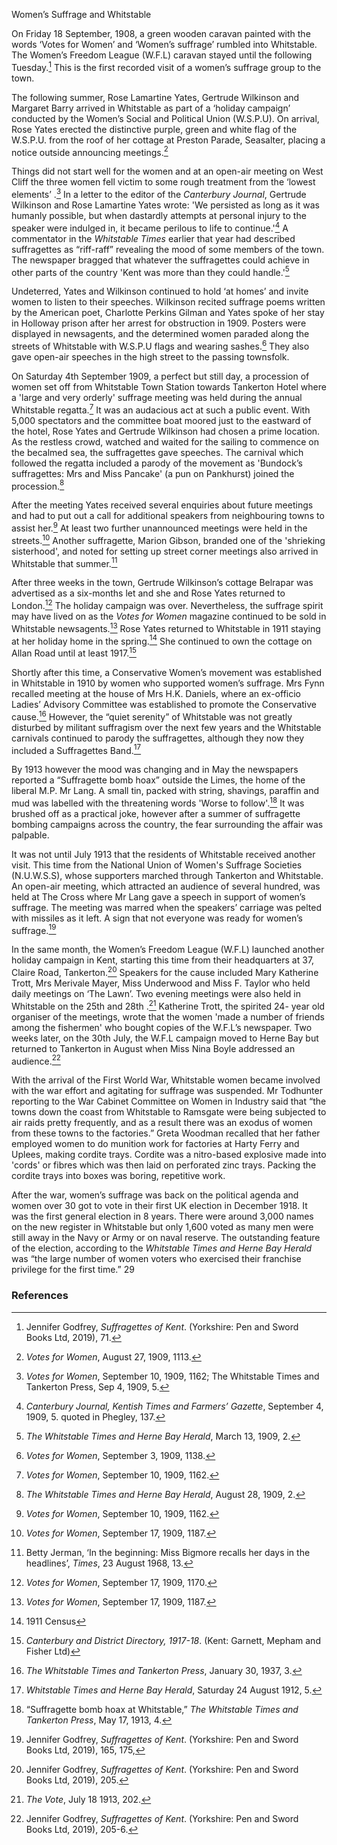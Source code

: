 Women’s Suffrage and Whitstable

On Friday 18 September, 1908, a green wooden caravan painted with
the words ‘Votes for Women’ and ‘Women’s suffrage’ rumbled into Whitstable. The
Women’s Freedom League (W.F.L) caravan stayed until the following Tuesday.[^ref1] This is the first recorded visit of a women’s suffrage group to the town.

The following summer, Rose Lamartine Yates, Gertrude Wilkinson and Margaret Barry arrived in Whitstable as part of a ‘holiday campaign’ conducted by the Women’s Social and Political Union (W.S.P.U). On arrival, Rose Yates erected the distinctive purple, green and white flag of the W.S.P.U. from the roof of her cottage at Preston Parade, Seasalter, placing a notice outside announcing meetings.[^ref2]

Things did not start well for the women and at an open-air meeting on West Cliff the three women fell victim to some rough treatment from the ‘lowest elements’ .[^ref3] In a letter to the editor of the _Canterbury
Journal_, Gertrude Wilkinson and Rose Lamartine Yates wrote: 'We persisted as long as it was humanly possible, but when dastardly attempts at personal injury to the speaker were indulged in, it became perilous to life to continue.'[^ref4] A commentator in the _Whitstable Times_ earlier that year had described suffragettes as “riff-raff” revealing the mood of some members of the town. The newspaper bragged that whatever the suffragettes could achieve in other parts of the country 'Kent was more than they could handle.'[^ref5]

Undeterred, Yates and Wilkinson continued to hold ‘at homes’ and invite women to listen to
their speeches. Wilkinson recited suffrage poems written by the American poet, Charlotte Perkins Gilman and Yates spoke of her stay in Holloway prison after her arrest for obstruction in 1909. Posters were displayed in newsagents, and the determined women paraded along the streets of Whitstable with W.S.P.U flags and wearing sashes.[^ref7] They also gave open-air speeches in the high street to the passing townsfolk. 

On Saturday 4th September 1909, a perfect but still day, a procession of women set off from Whitstable Town Station towards Tankerton Hotel where a 'large and very orderly' suffrage meeting was held during the annual Whitstable regatta.[^ref8] It was an audacious act at such a public event. With 5,000 spectators and the committee boat moored just to the eastward of the hotel, Rose Yates and Gertrude Wilkinson had chosen a prime location. As the restless crowd, watched and waited for the sailing to commence on the becalmed sea, the suffragettes gave speeches. The carnival which followed the regatta included a parody of the movement as 'Bundock’s suffragettes: Mrs and Miss Pancake' (a pun on Pankhurst) joined the procession.[^ref9]

After the meeting Yates received several enquiries about future meetings and had to put out a call for additional
speakers from neighbouring towns to assist her.[^ref10] At least two further unannounced meetings were held in the streets.[^ref11] Another suffragette, Marion Gibson, branded one of the 'shrieking sisterhood', and noted for setting up street corner meetings also arrived in Whitstable that summer.[^ref12]

After three weeks in the town, Gertrude Wilkinson’s cottage Belrapar was advertised as a six-months let and she and Rose Yates returned to London.[^ref13] The holiday campaign was over. Nevertheless, the suffrage spirit may have lived on as the _Votes for Women_ magazine continued to be sold in Whitstable newsagents.[^ref14] Rose Yates returned to Whitstable in 1911 staying at her holiday home in the spring.[^ref15] She continued to own the cottage on Allan Road until at least 1917.[^ref16]

Shortly after this time, a Conservative Women’s movement was established in Whitstable in 1910 by women who supported women’s suffrage. Mrs Fynn recalled meeting at the house of Mrs H.K. Daniels, where an ex-officio Ladies’ Advisory Committee was established to promote the Conservative cause.[^ref17] However, the “quiet serenity” of Whitstable was not
greatly disturbed by militant suffragism over the next few years and the Whitstable carnivals continued to parody the suffragettes, although they now they included a Suffragettes Band.[^ref18]

By 1913 however the mood was changing and in May the newspapers reported a “Suffragette bomb hoax” outside the Limes, the home of the liberal M.P. Mr Lang. A small tin, packed with string, shavings, paraffin and mud was labelled with the threatening words 'Worse to follow'.[^ref19] It was brushed off as a practical joke, however after a summer of
suffragette bombing campaigns across the country, the fear surrounding the affair was palpable.

It was not until July 1913 that the residents of Whitstable received another visit. This time from the National Union of Women's Suffrage Societies (N.U.W.S.S), whose supporters marched through Tankerton and Whitstable. An open-air
meeting, which attracted an audience of several hundred, was held at The Cross where Mr Lang gave a speech in support of women’s suffrage. The meeting was marred when the speakers’ carriage was pelted with missiles as it left. A sign that not everyone was ready for women’s suffrage.[^ref20]

In the same month, the Women’s Freedom League (W.F.L) launched another holiday campaign in Kent, starting this time from their headquarters at 37, Claire Road, Tankerton.[^ref21] Speakers for the cause included Mary Katherine Trott, Mrs Merivale Mayer, Miss Underwood and Miss F. Taylor who held daily meetings on ‘The Lawn’. Two evening meetings were also held in Whitstable on the 25th and 28th .[^ref22] Katherine Trott, the spirited 24- year old organiser of the meetings, wrote that the women 'made a number of friends among the fishermen' who bought copies of the W.F.L’s newspaper. Two weeks later, on the 30th July, the W.F.L campaign moved to Herne Bay but returned to Tankerton in August when Miss Nina Boyle addressed an audience.[^ref24]

With the arrival of the First World War, Whitstable women became involved with the war effort and agitating for suffrage was suspended. Mr Todhunter reporting to the War Cabinet Committee on Women in Industry said that “the towns down the coast from Whitstable to Ramsgate were being subjected to air raids pretty frequently, and as a result there was an
exodus of women from these towns to the factories.” Greta Woodman recalled that her father employed women to do munition work for factories at Harty Ferry and Uplees, making cordite trays. Cordite was a nitro-based explosive made into &#39;cords&#39; or fibres which was then laid on perforated zinc trays. Packing the cordite trays into boxes was boring,
repetitive work. 

After the war, women’s suffrage was back on the political agenda and women over 30 got to vote in their first UK election in December 1918. It was the first general election in 8 years. There were around 3,000 names on the new register in Whitstable but only 1,600 voted as many men were still away in the Navy or Army or on naval reserve. The outstanding feature
of the election, according to the _Whitstable Times and Herne Bay Herald_ was “the large number of women voters who exercised their franchise privilege for the first time.” 29 

### References

[^ref1]: Jennifer Godfrey, _Suffragettes of Kent_. (Yorkshire: Pen and Sword Books Ltd, 2019), 71.
[^ref2]: _Votes for Women_, August 27, 1909, 1113.
[^ref3]: _Votes for Women_, September 10, 1909, 1162; The Whitstable Times and Tankerton Press, Sep 4, 1909, 5.
[^ref4]: _Canterbury Journal, Kentish Times and Farmers’ Gazette_, September 4, 1909, 5. quoted in Phegley, 137.
[^ref5]: _The Whitstable Times and Herne Bay Herald_, March 13, 1909, 2.
[^ref7]: _Votes for Women_, September 3, 1909, 1138.
[^ref8]: _Votes for Women_, September 10, 1909, 1162.
[^ref9]: _The Whitstable Times and Herne Bay Herald_, August 28, 1909, 2.
[^ref10]: _Votes for Women_, September 10, 1909, 1162.
[^ref11]: _Votes for Women_, September 17, 1909, 1187.
[^ref12]: Betty Jerman, ‘In the beginning: Miss Bigmore recalls her days in the headlines’, _Times_, 23 August 1968, 13.
[^ref13]: _Votes for Women_, September 17, 1909, 1170.
[^ref14]: _Votes for Women_, September 17, 1909, 1187.
[^ref15]: 1911 Census
[^ref16]: _Canterbury and District Directory, 1917-18_. (Kent: Garnett, Mepham and Fisher Ltd)
[^ref17]: _The Whitstable Times and Tankerton Press_, January 30, 1937, 3.
[^ref18]: _Whitstable Times and Herne Bay Herald_, Saturday 24 August 1912, 5.
[^ref19]: “Suffragette bomb hoax at Whitstable,” _The Whitstable Times and Tankerton Press_, May 17, 1913, 4.
[^ref20]: Jennifer Godfrey, _Suffragettes of Kent_. (Yorkshire: Pen and Sword Books Ltd, 2019), 165, 175,
[^ref21]: Jennifer Godfrey, _Suffragettes of Kent_. (Yorkshire: Pen and Sword Books Ltd, 2019), 205.
[^ref22]: _The Vote_, July 18 1913, 202.
[^ref23]: _The Vote_, July 18, 1913, 201, quoted in Phegley, 205.
[^ref24]: Jennifer Godfrey, _Suffragettes of Kent_. (Yorkshire: Pen and Sword Books Ltd, 2019), 205-6.
[^ref25]: _The Whitstable Times and Tankerton Press_, June 7, 1913, 8.
[^ref26]: _The Whitstable and Herne Bay Herald_, July 5, 1913, 7.
[^ref27]: _War Cabinet Committee on Women in Industry_, S.52.
[^ref28]: George and Greta Woodman, _We Remember Whitstable_. (Whitstable: Shipyard Press, n.d.)
[^ref29]: _Whitstable Times and Herne Bay Herald_, December 21, 1918.
